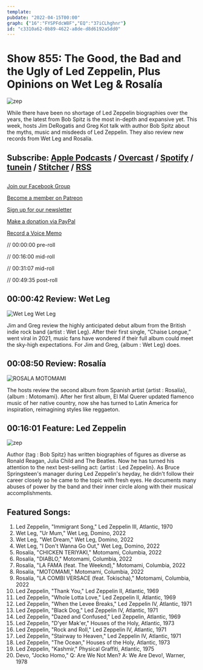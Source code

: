 ```yaml
---
template: 
pubdate: "2022-04-15T00:00"
graph: {"16":"FYSPFdcW8F","EQ":"37iCLhghnr"}
id: "c3310a62-0b89-4622-a8de-d8d6192a5dd0"
---
```






# Show 855: The Good, the Bad and the Ugly of Led Zeppelin, Plus Opinions on Wet Leg & Rosalía

![zep](https://static.soundopinions.org/images/2022/zep.jpeg)

While there have been no shortage of Led Zeppelin biographies over the years, the latest from Bob Spitz is the most in-depth and expansive yet. This week, hosts Jim DeRogatis and Greg Kot talk with author Bob Spitz about the myths, music and misdeeds of Led Zeppelin. They also review new records from Wet Leg and Rosalía.



## Subscribe: [Apple Podcasts](https://itunes.apple.com/us/podcast/sound-opinions/id94793843) / [Overcast](https://overcast.fm/itunes94793843/sound-opinions) / [Spotify](https://open.spotify.com/show/1kNR8YL7TBrQuRxDdS4wtU) / [tunein](https://tunein.com/podcasts/Music-Podcasts/Sound-Opinions-p60273/) / [Stitcher](http://www.stitcher.com/podcast/sound-opinions) / [RSS](https://feeds.simplecast.com/Nn6fjnB0)



## 

[Join our Facebook Group](https://bit.ly/3sivr9T)

[Become a member on Patreon](https://bit.ly/3slWZvc)

[Sign up for our newsletter](https://bit.ly/3eEvRnG)

[Make a donation via PayPal](https://bit.ly/3dmt9lU)

[Record a Voice Memo](https://bit.ly/2RyD5Ah)

// 00:00:00 pre-roll

// 00:16:00 mid-roll

// 00:31:07 mid-roll

// 00:49:35 post-roll



## 00:00:42 Review: Wet Leg

![Wet Leg Wet Leg](https://static.soundopinions.org/assets/855/162.jpg)

Jim and Greg review the highly anticipated debut album from the British indie rock band {artist : Wet Leg}. After their first single, “Chaise Longue,” went viral in 2021, music fans have wondered if their full album could meet the sky-high expectations. For Jim and Greg, {album : Wet Leg} does.



## 00:08:50 Review: Rosalía

![ROSALA MOTOMAMI](https://static.soundopinions.org/assets/855/EQ2.jpg)

The hosts review the second album from Spanish artist {artist : Rosalía}, {album : Motomami}. After her first album, El Mal Querer updated flamenco music of her native country, now she has turned to Latin America for inspiration, reimagining styles like reggaeton.



## 00:16:01 Feature: Led Zeppelin

![zep](https://static.soundopinions.org/images/2022/zep.jpeg)

Author {tag : Bob Spitz} has written biographies of figures as diverse as Ronald Reagan, Julia Child and The Beatles. Now he has turned his attention to the next best-selling act: {artist : Led Zeppelin}. As Bruce Springsteen's manager during Led Zeppelin's heyday, he didn't follow their career closely so he came to the topic with fresh eyes. He documents many abuses of power by the band and their inner circle along with their musical accomplishments.



## Featured Songs:

1. Led Zeppelin, "Immigrant Song," Led Zeppelin III, Atlantic, 1970
2. Wet Leg, "Ur Mum," Wet Leg, Domino, 2022
3. Wet Leg, "Wet Dream," Wet Leg, Domino, 2022
4. Wet Leg, "I Don't Wanna Go Out," Wet Leg, Domino, 2022
5. Rosalía, "CHICKEN TERIYAKI," Motomami, Columbia, 2022
6. Rosalía, "DIABLO," Motomami, Columbia, 2022
7. Rosalía, "LA FAMA (feat. The Weeknd)," Motomami, Columbia, 2022
8. Rosalía, "MOTOMAMI," Motomami, Columbia, 2022
9. Rosalía, "LA COMBI VERSACE (feat. Tokischa)," Motomami, Columbia, 2022
10. Led Zeppelin, "Thank You," Led Zeppelin II, Atlantic, 1969
11. Led Zeppelin, "Whole Lotta Love," Led Zeppelin II, Atlantic, 1969
12. Led Zeppelin, "When the Levee Breaks," Led Zeppelin IV, Atlantic, 1971
13. Led Zeppelin, "Black Dog," Led Zeppelin IV, Atlantic, 1971
14. Led Zeppelin, "Dazed and Confused," Led Zeppelin, Atlantic, 1969
15. Led Zeppelin, "D'yer Mak'er," Houses of the Holy, Atlantic, 1973
16. Led Zeppelin, "Rock and Roll," Led Zeppelin IV, Atlantic, 1971
17. Led Zeppelin, "Stairway to Heaven," Led Zeppelin IV, Atlantic, 1971
18. Led Zeppelin, "The Ocean," Houses of the Holy, Atlantic, 1973
19. Led Zeppelin, "Kashmir," Physical Graffiti, Atlantic, 1975
20. Devo, "Jocko Homo," Q: Are We Not Men? A: We Are Devo!, Warner, 1978